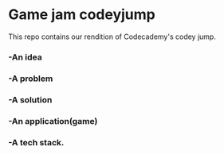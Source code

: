 # Game jam codeyjump
This repo contains our rendition of Codecademy's codey jump.

 ### -An idea 
 
 ### -A problem 
 
 ### -A solution 
 
 ### -An application(game) 
 
 ### -A tech stack.
